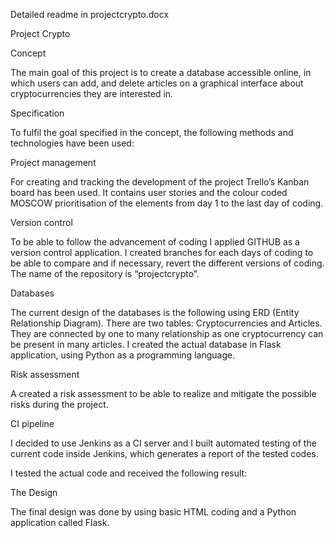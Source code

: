 Detailed readme in projectcrypto.docx

Project Crypto

Concept

The main goal of this project is to create a database accessible online, in which users can add, and delete articles on a graphical interface about cryptocurrencies they are interested in. 

Specification

To fulfil the goal specified in the concept, the following methods and technologies have been used:

Project management

For creating and tracking the development of the project Trello’s Kanban board has been used. It contains user stories and the colour coded MOSCOW prioritisation of the elements from day 1 to the last day of coding.

Version control

To be able to follow the advancement of coding I applied GITHUB as a version control application. I created branches for each days of coding to be able to compare and if necessary, revert the different versions of coding. The name of the repository is “projectcrypto”.

Databases

The current design of the databases is the following using ERD (Entity Relationship Diagram).
There are two tables: Cryptocurrencies and Articles. They are connected by one to many relationship as one cryptocurrency can be present in many articles.
I created the actual database in Flask application, using Python as a programming language.

Risk assessment

A created a risk assessment to be able to realize and mitigate the possible risks during the project.

CI pipeline

I decided to use Jenkins as a CI server and I built automated testing of the current code inside Jenkins, which generates a report of the tested codes.

I tested the actual code and received the following result:

The Design

The final design was done by using basic HTML coding and a Python application called Flask.




